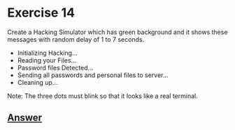 # Exercise 14
Create a Hacking Simulator which has green background and it shows these messages with random delay of 1 to 7 seconds.

- Initializing Hacking...
- Reading your Files...
- Password files Detected...
- Sending all passwords and personal files to server...
- Cleaning up...

Note: The three dots must blink so that it looks like a real terminal.

## [Answer](/Exercises/Ex14/index.html)


